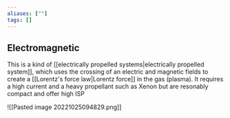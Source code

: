 ```yaml
---
aliases: [""]
tags: []
---
```


## Electromagnetic
This is a kind of [[electrically propelled systems|electrically propelled system]], which uses the crossing of an electric and magnetic fields to create a [[Lorentz's force law|Lorentz force]] in the gas (plasma). It requires a high current and a heavy propellant such as Xenon but are resonably compact and offer high ISP

![[Pasted image 20221025094829.png]]
